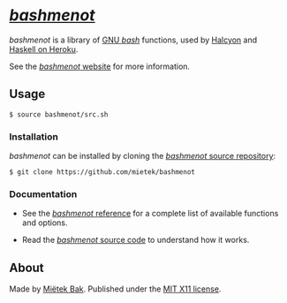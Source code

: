 [_bashmenot_](https://bashmenot.mietek.io/)
===========================================

_bashmenot_ is a library of [GNU _bash_](https://gnu.org/software/bash/) functions, used by [Halcyon](https://halcyon.sh/) and [Haskell on Heroku](https://haskellonheroku.com/).

See the [_bashmenot_ website](https://bashmenot.mietek.io/) for more information.


Usage
-----

```
$ source bashmenot/src.sh
```


### Installation

_bashmenot_ can be installed by cloning the [_bashmenot_ source repository](https://github.com/mietek/bashmenot):

```
$ git clone https://github.com/mietek/bashmenot
```


### Documentation

- See the [_bashmenot_ reference](https://bashmenot.mietek.io/reference/) for a complete list of available functions and options.

- Read the [_bashmenot_ source code](https://github.com/mietek/bashmenot) to understand how it works.


About
-----

Made by [Miëtek Bak](https://mietek.io/).  Published under the [MIT X11 license](https://bashmenot.mietek.io/license/).
